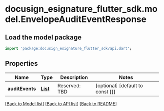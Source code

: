 # docusign_esignature_flutter_sdk.model.EnvelopeAuditEventResponse

## Load the model package
```dart
import 'package:docusign_esignature_flutter_sdk/api.dart';
```

## Properties
Name | Type | Description | Notes
------------ | ------------- | ------------- | -------------
**auditEvents** | [**List<EnvelopeAuditEvent>**](EnvelopeAuditEvent.md) | Reserved: TBD | [optional] [default to const []]

[[Back to Model list]](../README.md#documentation-for-models) [[Back to API list]](../README.md#documentation-for-api-endpoints) [[Back to README]](../README.md)


